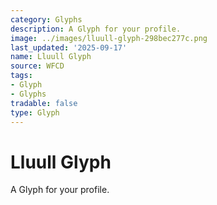 ```yaml
---
category: Glyphs
description: A Glyph for your profile.
image: ../images/lluull-glyph-298bec277c.png
last_updated: '2025-09-17'
name: Lluull Glyph
source: WFCD
tags:
- Glyph
- Glyphs
tradable: false
type: Glyph
---
```


# Lluull Glyph

A Glyph for your profile.

